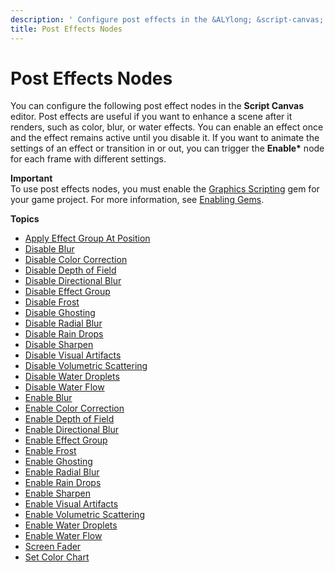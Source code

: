 ```yaml
---
description: ' Configure post effects in the &ALYlong; &script-canvas; editor. '
title: Post Effects Nodes
---
```

# Post Effects Nodes<a name="script-canvas-post-effects-nodes"></a>

You can configure the following post effect nodes in the **Script Canvas** editor\. Post effects are useful if you want to enhance a scene after it renders, such as color, blur, or water effects\. You can enable an effect once and the effect remains active until you disable it\. If you want to animate the settings of an effect or transition in or out, you can trigger the **Enable\*** node for each frame with different settings\.

**Important**  
To use post effects nodes, you must enable the [Graphics Scripting](gems-system-gem-graphics-scripting.md) gem for your game project\. For more information, see [Enabling Gems](gems-system-using-project-configurator.md)\.

**Topics**
+ [Apply Effect Group At Position](apply-effect-group-at-position-node.md)
+ [Disable Blur](disable-blur-node.md)
+ [Disable Color Correction](disable-color-correction-node.md)
+ [Disable Depth of Field](disable-depth-of-field-node.md)
+ [Disable Directional Blur](disable-directional-blur-node.md)
+ [Disable Effect Group](disable-effect-group-node.md)
+ [Disable Frost](disable-frost-node.md)
+ [Disable Ghosting](disable-ghosting-node.md)
+ [Disable Radial Blur](disable-radial-blur-node.md)
+ [Disable Rain Drops](disable-rain-drops-node.md)
+ [Disable Sharpen](disable-sharpen-node.md)
+ [Disable Visual Artifacts](disable-visual-artifacts-node.md)
+ [Disable Volumetric Scattering](disable-volumetric-scattering-node.md)
+ [Disable Water Droplets](disable-water-droplets-node.md)
+ [Disable Water Flow](disable-water-flow-node.md)
+ [Enable Blur](enable-blur-node.md)
+ [Enable Color Correction](enable-color-correction-node.md)
+ [Enable Depth of Field](enable-depth-of-field-node.md)
+ [Enable Directional Blur](enable-directional-blur-node.md)
+ [Enable Effect Group](enable-effect-group-node.md)
+ [Enable Frost](enable-frost-node.md)
+ [Enable Ghosting](enable-ghosting-node.md)
+ [Enable Radial Blur](enable-radial-blur-node.md)
+ [Enable Rain Drops](enable-rain-drops-node.md)
+ [Enable Sharpen](enable-sharpen-node.md)
+ [Enable Visual Artifacts](enable-visual-artifacts-node.md)
+ [Enable Volumetric Scattering](enable-volumetric-scattering-node.md)
+ [Enable Water Droplets](enable-water-droplets-node.md)
+ [Enable Water Flow](enable-water-flow-node.md)
+ [Screen Fader](screen-fader-node.md)
+ [Set Color Chart](set-color-chart-node.md)